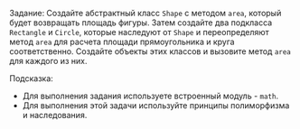 Задание: 
Создайте абстрактный класс `Shape` с методом `area`, который будет возвращать площадь фигуры. Затем создайте два подкласса `Rectangle` и `Circle`, которые наследуют от `Shape` и переопределяют метод `area` для расчета площади прямоугольника и круга соответственно. Создайте объекты этих классов и вызовите метод `area` для каждого из них.

Подсказка:
- Для выполнения задания используете встроенный модуль - `math`.
- Для выполнения этой задачи используйте принципы полиморфизма и наследования.
